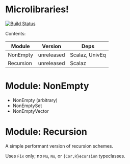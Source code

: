 # Microlibraries!
[![Build Status](https://travis-ci.org/japgolly/microlibs-scala.svg?branch=master)](https://travis-ci.org/japgolly/microlibs-scala)

Contents:

| Module | Version | Deps |
|--------|---------|------|
| NonEmpty | unreleased | Scalaz, UnivEq |
| Recursion | unreleased | Scalaz |

# Module: NonEmpty

* NonEmpty (arbitrary)
* NonEmptySet
* NonEmptyVector

# Module: Recursion

A simple performant version of recursion schemes.

Uses `Fix` only; no `Mu`, `Nu`, or `{Cor,R}ecursion` typeclasses.
